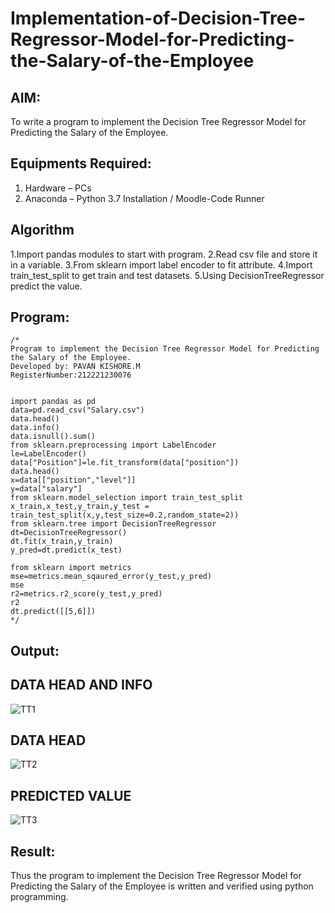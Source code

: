 # Implementation-of-Decision-Tree-Regressor-Model-for-Predicting-the-Salary-of-the-Employee

## AIM:
To write a program to implement the Decision Tree Regressor Model for Predicting the Salary of the Employee.

## Equipments Required:
1. Hardware – PCs
2. Anaconda – Python 3.7 Installation / Moodle-Code Runner

## Algorithm
1.Import pandas modules to start with program.
2.Read csv file and store it in a variable.
3.From sklearn import label encoder to fit attribute.
4.Import train_test_split to get train and test datasets.
5.Using DecisionTreeRegressor predict the value.

## Program:
```
/*
Program to implement the Decision Tree Regressor Model for Predicting the Salary of the Employee.
Developed by: PAVAN KISHORE.M
RegisterNumber:212221230076


import pandas as pd
data=pd.read_csv("Salary.csv")
data.head()
data.info()
data.isnull().sum()
from sklearn.preprocessing import LabelEncoder
le=LabelEncoder()
data["Position"]=le.fit_transform(data["position"])
data.head()
x=data[["position","level"]]
y=data["salary"]
from sklearn.model_selection import train_test_split
x_train,x_test,y_train,y_test = train_test_split(x,y,test_size=0.2,random_state=2))
from sklearn.tree import DecisionTreeRegressor
dt=DecisionTreeRegressor()
dt.fit(x_train,y_train)
y_pred=dt.predict(x_test)

from sklearn import metrics
mse=metrics.mean_sqaured_error(y_test,y_pred)
mse
r2=metrics.r2_score(y_test,y_pred)
r2
dt.predict([[5,6]])
*/
```

## Output:
## DATA HEAD AND INFO
![TT1](https://user-images.githubusercontent.com/94154941/173227287-ec2df581-32c4-4584-9a71-a8de23699385.png)
## DATA HEAD
![TT2](https://user-images.githubusercontent.com/94154941/173227302-28f49082-cd5a-40e0-b698-4fe0e444f834.png)
## PREDICTED VALUE
![TT3](https://user-images.githubusercontent.com/94154941/173227314-b2228908-edf3-4256-80b2-59583a360d98.png)



## Result:
Thus the program to implement the Decision Tree Regressor Model for Predicting the Salary of the Employee is written and verified using python programming.
